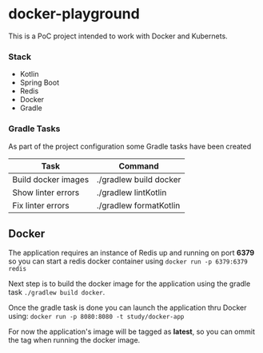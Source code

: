 # docker-playground

This is a PoC project intended to work with Docker and Kubernets.

### Stack
   * Kotlin
   * Spring Boot
   * Redis
   * Docker
   * Gradle

### Gradle Tasks

As part of the project configuration some Gradle tasks have been created

| Task                 |      Command            |
|--------------------  |-------------------------|
| Build docker images  | ./gradlew build docker  |
| Show linter errors   | ./gradlew lintKotlin    |
| Fix linter errors    | ./gradlew formatKotlin  |

## Docker

The application requires an instance of Redis up and running on port **6379** so you can start a redis docker container using ```docker run -p 6379:6379 redis```

Next step is to build the docker image for the application using the gradle task ```./gradlew build docker```.

Once the gradle task is done you can launch the application thru Docker using: ```docker run -p 8080:8080 -t study/docker-app``` 

For now the application's image will be tagged as **latest**, so you can ommit the tag when running the docker image.
